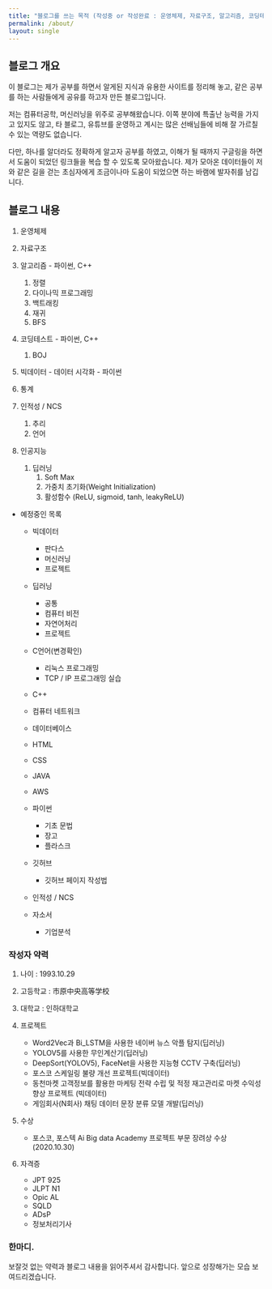 ```yaml
---
title: "블로그를 쓰는 목적 (작성중 or 작성완료 : 운영체제, 자료구조, 알고리즘, 코딩테스트, 빅데이터, 통계)"
permalink: /about/
layout: single
---
```


## 블로그 개요

이 블로그는 제가 공부를 하면서 알게된 지식과 유용한 사이트를 정리해 놓고, 같은 공부를 하는 사람들에게 공유를 하고자 만든 블로그입니다.

저는 컴퓨터공학, 머신러닝을 위주로 공부해왔습니다. 이쪽 분야에 특출난 능력을 가지고 있지도 않고, 타 블로그, 유튜브를 운영하고 계시는 많은 선배님들에 비해 잘 가르칠 수 있는 역량도 없습니다. 

다만, 하나를 알더라도 정확하게 알고자 공부를 하였고, 이해가 될 때까지 구글링을 하면서 도움이 되었던 링크들을 복습 할 수 있도록 모아왔습니다. 제가 모아온 데이터들이 저와 같은 길을 걷는 초심자에게 조금이나마 도움이 되었으면 하는 바램에 발자취를 남깁니다. 

## 블로그 내용

1. 운영체제
2. 자료구조
3. 알고리즘 - 파이썬, C++
    1. 정렬
    2. 다이나믹 프로그래밍
    3. 백트래킹
    4. 재귀
    5. BFS

4. 코딩테스트 - 파이썬, C++
    1. BOJ
5. 빅데이터 - 데이터 시각화 - 파이썬
6. 통계
7. 인적성 / NCS
    1. 추리
    2. 언어

8. 인공지능
    1. 딥러닝
        1. Soft Max
        2. 가중치 초기화(Weight Initialization)
        3. 활성함수 (ReLU, sigmoid, tanh, leakyReLU)

- 예정중인 목록

    - 빅데이터
        - 판다스
        - 머신러닝
        - 프로젝트
        
    - 딥러닝
        - 공통
        - 컴퓨터 비전
        - 자연어처리
        - 프로젝트
    
    - C언어(변경확인)
        - 리눅스 프로그래밍
        - TCP / IP 프로그래밍 실습

    - C++
    - 컴퓨터 네트워크
    - 데이터베이스
    - HTML
    - CSS
    - JAVA
    - AWS
    - 파이썬
        - 기초 문법
        - 장고
        - 플라스크

    - 깃허브
        - 깃허브 페이지 작성법
    
    - 인적성 / NCS

    - 자소서
        - 기업분석

<!-- 5. 파이썬 - 빅데이터 - 머신러닝
6. 파이썬 - 딥러닝 - 기초
7. 파이썬 - 딥러닝 - 컴퓨터 비전
8. 파이썬 - 딥러닝 - 자연어처리
9. 파이썬 - 빅데이터 - 프로젝트
10. 파이썬 - 딥러닝 - 프로젝트 --> 

### 작성자 약력
1. 나이 : 1993.10.29
2. 고등학교 : 市原中央高等学校
3. 대학교 : 인하대학교

4. 프로젝트 
    - Word2Vec과 Bi_LSTM을 사용한 네이버 뉴스 악플 탐지(딥러닝)
    - YOLOV5를 사용한 무인계산기(딥러닝)
    - DeepSort(YOLOV5), FaceNet을 사용한 지능형 CCTV 구축(딥러닝)
    - 포스코 스케일링 불량 개선 프로젝트(빅데이터)
    - 동천마켓 고객정보를 활용한 마케팅 전략 수립 및 적정 재고관리로 마켓 수익성 향상 프로젝트 (빅데이터)
    - 게임회사(N회사) 채팅 데이터 문장 분류 모델 개발(딥러닝)

6. 수상 
    - 포스코, 포스텍 Ai Big data Academy 프로젝트 부문 장려상 수상(2020.10.30)

7. 자격증
    - JPT 925
    - JLPT N1
    - Opic AL
    - SQLD
    - ADsP
    - 정보처리기사

### 한마디.
보잘것 없는 약력과 블로그 내용을 읽어주셔서 감사합니다.
앞으로 성장해가는 모습 보여드리겠습니다.